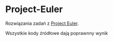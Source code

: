 # Project-Euler
Rozwiązania zadań z [Project Euler](https://projecteuler.net/).

Wszystkie kody źródłowe dają poprawnny wynik
